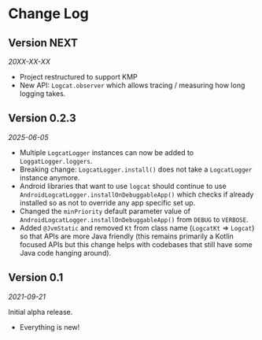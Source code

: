 Change Log
==========

Version NEXT
-------------

_20XX-XX-XX_

* Project restructured to support KMP
* New API: `Logcat.observer` which allows tracing / measuring how long logging takes.

Version 0.2.3
-------------

_2025-06-05_

* Multiple `LogcatLogger` instances can now be added to `LoggatLogger.loggers`.
* Breaking change: `LogcatLogger.install()` does not take a `LogcatLogger` instance 
anymore.
* Android libraries that want to use `logcat` should continue to use
`AndroidLogcatLogger.installOnDebuggableApp()` which checks if already installed so as not to
override any app specific set up.
* Changed the `minPriority` default parameter value of
`AndroidLogcatLogger.installOnDebuggableApp()` from `DEBUG` to `VERBOSE`.
* Added `@JvmStatic` and removed `Kt` from class name (`LogcatKt` => `Logcat`) so that APIs are more Java friendly (this remains primarily a Kotlin focused APIs but this change helps with codebases that still have some Java code hanging around).


Version 0.1
-------------

_2021-09-21_

Initial alpha release.

* Everything is new!

